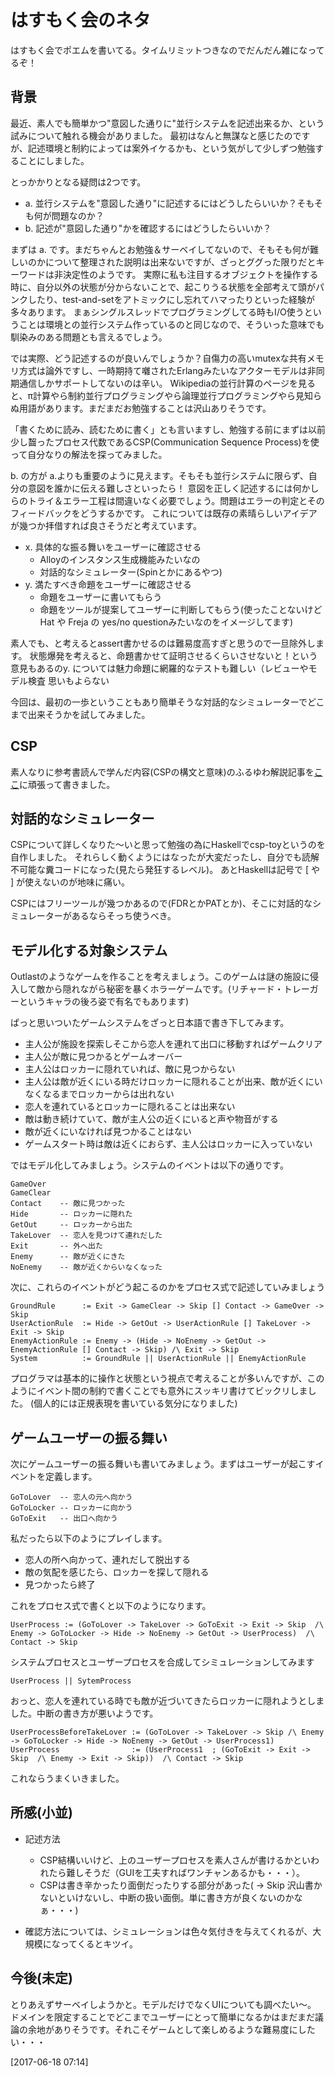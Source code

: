 
はすもく会のネタ
=================

はすもく会でポエムを書いてる。タイムリミットつきなのでだんだん雑になってるぞ！


背景
---------

最近、素人でも簡単かつ"意図した通りに"並行システムを記述出来るか、という試みについて触れる機会がありました。
最初はなんと無謀なと感じたのですが、記述環境と制約によっては案外イケるかも、という気がして少しずつ勉強することにしました。

とっかかりとなる疑問は2つです。

* a. 並行システムを"意図した通り"に記述するにはどうしたらいいか？そもそも何が問題なのか？
* b. 記述が"意図した通り"かを確認するにはどうしたらいいか？

まずは a. です。まだちゃんとお勉強＆サーベイしてないので、そもそも何が難しいのかについて整理された説明は出来ないですが、ざっとググった限りだとキーワードは非決定性のようです。
実際に私も注目するオブジェクトを操作する時に、自分以外の状態が分からないことで、起こりうる状態を全部考えて頭がパンクしたり、test-and-setをアトミックにし忘れてハマったりといった経験が多々あります。
まぁシングルスレッドでプログラミングしてる時もI/O使うということは環境との並行システム作っているのと同じなので、そういった意味でも馴染みのある問題とも言えるでしょう。

では実際、どう記述するのが良いんでしょうか？自傷力の高いmutexな共有メモリ方式は論外ですし、一時期持て囃されたErlangみたいなアクターモデルは非同期通信しかサポートしてないのは辛い。
Wikipediaの並行計算のページを見ると、π計算やら制約並行プログラミングやら論理並行プログラミングやら見知らぬ用語があります。まだまだお勉強することは沢山ありそうです。

「書くために読み、読むために書く」とも言いますし、勉強する前にまずは以前少し齧ったプロセス代数であるCSP(Communication Sequence Process)を使って自分なりの解法を探ってみました。


b. の方が a.よりも重要のように見えます。そもそも並行システムに限らず、自分の意図を誰かに伝える難しさといったら！
意図を正しく記述するには何かしらのトライ＆エラー工程は間違いなく必要でしょう。問題はエラーの判定とそのフィードバックをどうするかです。
これについては既存の素晴らしいアイデアが幾つか拝借すれば良さそうだと考えています。

* x. 具体的な振る舞いをユーザーに確認させる
    * Alloyのインスタンス生成機能みたいなの
    * 対話的なシミュレーター(Spinとかにあるやつ)
* y. 満たすべき命題をユーザーに確認させる
    * 命題をユーザーに書いてもらう
    * 命題をツールが提案してユーザーに判断してもらう(使ったことないけどHat や Freja の yes/no questionみたいなのをイメージしてます)

素人でも、と考えるとassert書かせるのは難易度高すぎと思うので一旦除外します。
状態爆発を考えると、命題書かせて証明させるくらいさせないと！という意見もあるのy. については魅力命題に網羅的なテストも難しい（レビューやモデル検査 思いもよらない


今回は、最初の一歩ということもあり簡単そうな対話的なシミュレーターでどこまで出来そうかを試してみました。


CSP
------

素人なりに参考書読んで学んだ内容(CSPの構文と意味)のふるゆわ解説記事を[ここ](csp_intro.md)に頑張って書きました。


対話的なシミュレーター
---------------------

CSPについて詳しくなりた〜いと思って勉強の為にHaskellでcsp-toyというのを自作しました。
それらしく動くようにはなったが大変だったし、自分でも読解不可能な糞コードになった(見たら発狂するレベル)。
あとHaskellは記号で [ や ] が使えないのが地味に痛い。

CSPにはフリーツールが幾つかあるので(FDRとかPATとか)、そこに対話的なシミュレーターがあるならそっち使うべき。


モデル化する対象システム
------------------------

Outlastのようなゲームを作ることを考えましょう。このゲームは謎の施設に侵入して敵から隠れながら秘密を暴くホラーゲームです。(リチャード・トレーガーというキャラの後ろ姿で有名でもあります)

ぱっと思いついたゲームシステムをざっと日本語で書き下してみます。

* 主人公が施設を探索しそこから恋人を連れて出口に移動すればゲームクリア
* 主人公が敵に見つかるとゲームオーバー
* 主人公はロッカーに隠れていれば、敵に見つからない
* 主人公は敵が近くにいる時だけロッカーに隠れることが出来、敵が近くにいなくなるまでロッカーからは出れない
* 恋人を連れているとロッカーに隠れることは出来ない
* 敵は動き続けていて、敵が主人公の近くにいると声や物音がする
* 敵が近くにいなければ見つかることはない
* ゲームスタート時は敵は近くにおらず、主人公はロッカーに入っていない

ではモデル化してみましょう。システムのイベントは以下の通りです。

    GameOver
    GameClear
    Contact    -- 敵に見つかった
    Hide       -- ロッカーに隠れた
    GetOut     -- ロッカーから出た
    TakeLover  -- 恋人を見つけて連れだした
    Exit       -- 外へ出た
    Enemy      -- 敵が近くにきた
    NoEnemy    -- 敵が近くからいなくなった


次に、これらのイベントがどう起こるのかをプロセス式で記述していみましょう

    GroundRule      := Exit -> GameClear -> Skip [] Contact -> GameOver -> Skip
    UserActionRule  := Hide -> GetOut -> UserActionRule [] TakeLover -> Exit -> Skip
    EnemyActionRule := Enemy -> (Hide -> NoEnemy -> GetOut -> EnemyActionRule [] Contact -> Skip) /\ Exit -> Skip
    System          := GroundRule || UserActionRule || EnemyActionRule

プログラマは基本的に操作と状態という視点で考えることが多いんですが、このようにイベント間の制約で書くことでも意外にスッキリ書けてビックリしました。 (個人的には正規表現を書いている気分になりました)


ゲームユーザーの振る舞い
------------------------


次にゲームユーザーの振る舞いも書いてみましょう。まずはユーザーが起こすイベントを定義します。


    GoToLover  -- 恋人の元へ向かう
    GoToLocker -- ロッカーに向かう
    GoToExit   -- 出口へ向かう

私だったら以下のようにプレイします。

* 恋人の所へ向かって、連れだして脱出する
* 敵の気配を感じたら、ロッカーを探して隠れる
* 見つかったら終了

これをプロセス式で書くと以下のようになります。

    UserProcess := (GoToLover -> TakeLover -> GoToExit -> Exit -> Skip  /\ Enemy -> GoToLocker -> Hide -> NoEnemy -> GetOut -> UserProcess)  /\ Contact -> Skip


システムプロセスとユーザープロセスを合成してシミュレーションしてみます

    UserProcess || SytemProcess

おっと、恋人を連れている時でも敵が近づいてきたらロッカーに隠れようとしました。中断の書き方が悪いようです。

    UserProcessBeforeTakeLover := (GoToLover -> TakeLover -> Skip /\ Enemy -> GoToLocker -> Hide -> NoEnemy -> GetOut -> UserProcess1)
    UserProcess                := (UserProcess1  ; (GoToExit -> Exit -> Skip  /\ Enemy -> Exit -> Skip))  /\ Contact -> Skip


これならうまくいきました。


所感(小並)
-------------

* 記述方法
    * CSP結構いいけど、上のユーザープロセスを素人さんが書けるかといわれたら難しそうだ（GUIを工夫すればワンチャンあるかも・・・）。
    * CSPは書き辛かったり面倒だったりする部分があった( -> Skip 沢山書かないといけないし、中断の扱い面倒。単に書き方が良くないのかなぁ・・・)

* 確認方法については、シミュレーションは色々気付きを与えてくれるが、大規模になってくるとキツイ。


今後(未定)
-----------

とりあえずサーベイしようかと。モデルだけでなくUIについても調べたい〜。
ドメインを限定することでどこまでユーザーにとって簡単になるかはまだまだ議論の余地がありそうです。それこそゲームとして楽しめるような難易度にしたい・・・


[2017-06-18 07:14]

